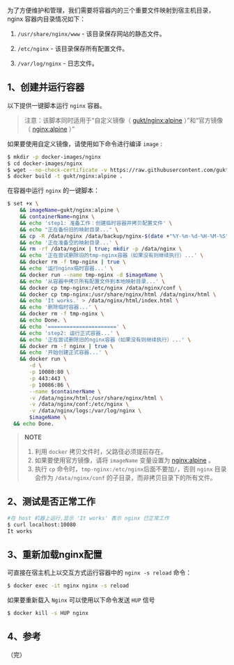 为了方便维护和管理，我们需要将容器内的三个重要文件映射到宿主机目录，nginx 容器内目录情况如下：

1. `/usr/share/nginx/www` - 该目录保存网站的静态文件。

2. `/etc/nginx` - 该目录保存所有配置文件。

3. `/var/log/nginx` - 日志文件。

     

## 1、创建并运行容器

以下提供一键脚本运行 `nginx` 容器。

> 注意：该脚本同时适用于“自定义镜像（ [gukt/nginx:alpine](https://github.com/gukt/docker-images/blob/master/nginx/alpine/Dockerfile) ）”和“官方镜像（ [nginx:alpine](https://hub.docker.com/layers/nginx/library/nginx/alpine/images/sha256-833d1e074ee086184af1bae1c4cc68aa26ce518588001f84c33164f7a66274b4?context=explore) ）”

如果要使用自定义镜像，请使用如下命令进行编译 `image` :

```sh
$ mkdir -p docker-images/nginx
$ cd docker-images/nginx
$ wget --no-check-certificate -v https://raw.githubusercontent.com/gukt/docker-images/master/nginx/alpine/Dockerfile
$ docker build -t gukt/nginx:alpine .
```

在容器中运行 `nginx` 的一键脚本：

```bash
$ set +x \
	&& imageName=gukt/nginx:alpine \
	&& containerName=nginx \
	&& echo 'step1: 准备工作：创建临时容器并拷贝配置文件' \
	&& echo "正在备份旧的映射目录..." \
	&& cp -R /data/nginx /data/backup/nginx-$(date +"%Y-%m-%d-%H-%M-%S" ) | true \
	&& echo '正在准备空的映射目录...' \
	&& rm -rf /data/nginx | true; mkdir -p /data/nginx \
	&& echo '正在尝试删除旧的tmp-nginx容器（如果没有则继续执行）...' \
	&& docker rm -f tmp-nginx | true \
	&& echo '运行nginx临时容器...' \
	&& docker run --name tmp-nginx -d $imageName \
	&& echo '从容器中拷贝所有配置文件到本地映射目录...' \
	&& docker cp tmp-nginx:/etc/nginx /data/nginx/conf \
	&& docker cp tmp-nginx:/usr/share/nginx/html /data/nginx/html \
	&& echo 'It works.' > /data/nginx/html/index.html \
	&& echo '删除临时容器...' \
	&& docker rm -f tmp-nginx \
	&& echo Done. \
	&& echo '======================' \
	&& echo 'step2: 运行正式容器...' \
	&& echo '正在尝试删除旧的nginx容器（如果没有则继续执行）...' \
	&& docker rm -f nginx | true \
	&& echo '开始创建正式容器...' \
	&& docker run \
       -d \
       -p 10080:80 \
       -p 443:443 \
       -p 10086:86 \
       --name $containerName \
       -v /data/nginx/html:/usr/share/nginx/html \
       -v /data/nginx/conf:/etc/nginx \
       -v /data/nginx/logs:/var/log/nginx \
       $imageName \
  && echo Done.
```

> **NOTE**
>
> 1. 利用 `docker` 拷贝文件时，父路径必须提前存在。
> 2. 如果要使用官方镜像，请将 `imageName` 变量设置为 [nginx:alpine](https://hub.docker.com/layers/nginx/library/nginx/alpine/images/sha256-833d1e074ee086184af1bae1c4cc68aa26ce518588001f84c33164f7a66274b4?context=explore) 。
> 3. 执行 `cp` 命令时，`tmp-nginx:/etc/nginx`后面不要加`/`，否则 `nginx` 目录会作为 `/data/nginx/conf` 的子目录，而非拷贝目录下的所有文件。



## 2、测试是否正常工作

```sh
#在 host 机器上运行,显示 'It works' 表示 nginx 已正常工作
$ curl localhost:10080
It works
```



## 3、重新加载nginx配置

可直接在宿主机上以交互方式运行容器中的 `nginx -s reload` 命令：

```sh
$ docker exec -it nginx nginx -s reload
```

如果要重新载入 `Nginx` 可以使用以下命令发送 `HUP` 信号

```sh
$ docker kill -s HUP nginx
```



## 4、参考

[^1]:https://github.com/gukt/docker-images/blob/master/nginx/alpine/Dockerfile 
[^2]: https://hub.docker.com/_/nginx



（完）